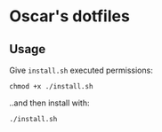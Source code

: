 # Oscar's dotfiles

## Usage
Give `install.sh` executed permissions:
```
chmod +x ./install.sh
```
..and then install with:
```
./install.sh
```
